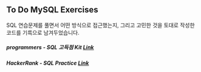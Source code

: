 ## To Do MySQL Exercises
SQL 연습문제를 풀면서 어떤 방식으로 접근했는지, 그리고 고민한 것을 토대로 작성한 코드를 기륵으로 남겨두었습니다.

##### programmers - SQL 고득점 Kit [Link](https://school.programmers.co.kr/learn/challenges?tab=sql_practice_kit)

##### HackerRank - SQL Practice [Link](https://www.hackerrank.com/domains/sql)

